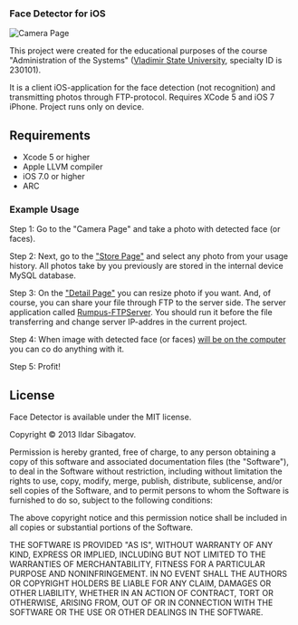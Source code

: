 ### Face Detector for iOS

![Camera Page](https://raw.githubusercontent.com/siggb/FaceDetector/master/Sources/Resources/screenshots/IMG_01.PNG "Camera Page")

This project were created for the educational purposes of the course "Administration of the Systems" ([Vladimir State University](http://vlsu.ru), specialty ID is 230101).

It is a client iOS-application for the face detection (not recognition) and transmitting photos through FTP-protocol. Requires XCode 5 and iOS 7 iPhone. Project runs only on device.

## Requirements

* Xcode 5 or higher
* Apple LLVM compiler
* iOS 7.0 or higher
* ARC

### Example Usage

Step 1: Go to the "Camera Page" and take a photo with detected face (or faces).

Step 2: Next, go to the ["Store Page"](https://raw.githubusercontent.com/siggb/FaceDetector/master/Sources/Resources/screenshots/IMG_02.PNG) and select any photo from your usage history. All photos take by you previously are stored in the internal device MySQL database.

Step 3: On the ["Detail Page"](https://raw.githubusercontent.com/siggb/FaceDetector/master/Sources/Resources/screenshots/IMG_03.PNG) you can resize photo if you want. And, of course, you can share your file through FTP to the server side. The server application called [Rumpus-FTPServer](http://www.maxum.com/Rumpus/). You should run it before the file transferring and change server IP-addres in the current project.

Step 4: When image with detected face (or faces) [will be on the computer](https://raw.githubusercontent.com/siggb/FaceDetector/master/Sources/Resources/screenshots/IMG_04.png) you can co do anything with it.

Step 5: Profit!

## License

Face Detector is available under the MIT license.

Copyright © 2013 Ildar Sibagatov.

Permission is hereby granted, free of charge, to any person obtaining a copy of this software and associated documentation files (the "Software"), to deal in the Software without restriction, including without limitation the rights to use, copy, modify, merge, publish, distribute, sublicense, and/or sell copies of the Software, and to permit persons to whom the Software is furnished to do so, subject to the following conditions:

The above copyright notice and this permission notice shall be included in all copies or substantial portions of the Software.

THE SOFTWARE IS PROVIDED "AS IS", WITHOUT WARRANTY OF ANY KIND, EXPRESS OR IMPLIED, INCLUDING BUT NOT LIMITED TO THE WARRANTIES OF MERCHANTABILITY, FITNESS FOR A PARTICULAR PURPOSE AND NONINFRINGEMENT. IN NO EVENT SHALL THE AUTHORS OR COPYRIGHT HOLDERS BE LIABLE FOR ANY CLAIM, DAMAGES OR OTHER LIABILITY, WHETHER IN AN ACTION OF CONTRACT, TORT OR OTHERWISE, ARISING FROM, OUT OF OR IN CONNECTION WITH THE SOFTWARE OR THE USE OR OTHER DEALINGS IN THE SOFTWARE.
